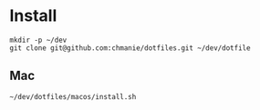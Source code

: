 # Install

```
mkdir -p ~/dev
git clone git@github.com:chmanie/dotfiles.git ~/dev/dotfile
```

## Mac

```
~/dev/dotfiles/macos/install.sh
```
